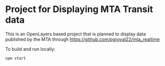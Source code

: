 # Project for Displaying MTA Transit data

This is an OpenLayers based project that is planned to display data published by the MTA through https://github.com/pgroyal22/mta_realtime

To build and run locally:

    npm start
